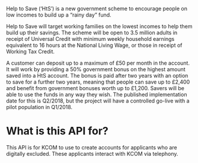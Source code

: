 Help to Save (‘HtS’) is a new government scheme to encourage people on low incomes to build up a “rainy day” fund.

Help to Save will target working families on the lowest incomes to help them build up their savings. The scheme will be
open to 3.5 million adults in receipt of Universal Credit with minimum weekly household earnings equivalent to 16 hours
at the National Living Wage, or those in receipt of Working Tax Credit.

A customer can deposit up to a maximum of £50 per month in the account. It will work by providing a 50% government bonus
on the highest amount saved into a HtS account. The bonus is paid after two years with an option to save for a further
two years, meaning that people can save up to £2,400 and benefit from government bonuses worth up to £1,200. Savers will
be able to use the funds in any way they wish. The published implementation date for this is Q2/2018, but the project
will have a controlled go-live with a pilot population in Q1/2018.

# What is this API for?

This API is for KCOM to use to create accounts for applicants who are digitally excluded. These applicants interact with
 KCOM via telephony.